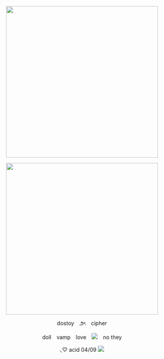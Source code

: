 <p align="center"> <img src="https://64.media.tumblr.com/bcd0c1baa85007b17a0a334e7fb1c7a1/40413f7e689c669e-a9/s2048x3072/96efdf7b975ccf6b26e2929c48aa1dc77f899347.pnj"width="400">

<p align="center"> <img src="https://media.discordapp.net/attachments/964582802521735208/1204771146646683709/image.png?ex=65f1a110&is=65df2c10&hm=b10273b5356db0670f52515124c3550516aac0251be2d80412c3cc13f3c36438&=&format=webp&quality=lossless&width=918&height=525" width="400">
<p align="center"> dostoy⠀ ౨ৎ⠀ cipher

<p align="center"> doll⠀ vamp⠀ love⠀ <img src="https://cdn.discordapp.com/emojis/1148420707009691738.gif?size=96&quality=lossless">⠀ no they

<p align="center"> ◟♡ acid 04/09 <img src="https://caterpie.crd.co/assets/images/gallery35/23ad5a8a.gif?v=31fdc6f6">
<p happy bday to me ^_^>
⠀
